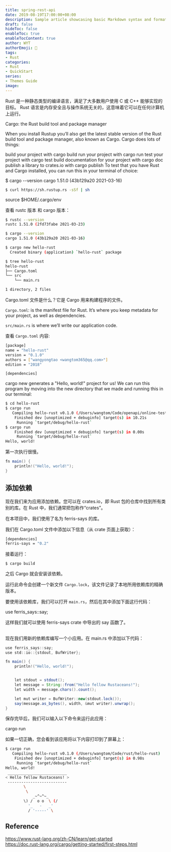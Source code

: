 ```yaml
---
title: spring-rest-api
date: 2019-08-19T17:00:00+08:00
description: Sample article showcasing basic Markdown syntax and formatting for HTML elements.
draft: false
hideToc: false
enableToc: true
enableTocContent: true
author: WYT
authorEmoji: 🧑
tags:
- Rust
categories:
- Rust
- QuickStart
series:
- Themes Guide
image: 
---
```


Rust 是一种静态类型的编译语言，满足了大多数用户使用 C 或 C++ 能够实现的目标。 Rust 语言是内存安全且与操作系统无关的，这意味着它可以在任何计算机上运行。


Cargo: the Rust build tool and package manager

When you install Rustup you’ll also get the latest stable version of the Rust build tool and package manager, also known as Cargo. Cargo does lots of things:

build your project with cargo build
run your project with cargo run
test your project with cargo test
build documentation for your project with cargo doc
publish a library to crates.io with cargo publish
To test that you have Rust and Cargo installed, you can run this in your terminal of choice:

$ cargo --version
cargo 1.51.0 (43b129a20 2021-03-16)


```sh 
$ curl https://sh.rustup.rs -sSf | sh
```

source $HOME/.cargo/env

查看 rustc 版本 和 cargo 版本：

```sh
$ rustc --version
rustc 1.51.0 (2fd73fabe 2021-03-23)
```

```sh
$ cargo --version
cargo 1.51.0 (43b129a20 2021-03-16)
```

```sh
$ cargo new hello-rust
  Created binary (application) `hello-rust` package
```


```sh
$ tree hello-rust
hello-rust
├── Cargo.toml
└── src
    └── main.rs

1 directory, 2 files
```

Cargo.toml 文件是什么？它是 Cargo 用来构建程序的文件。

`Cargo.toml`: is the manifest file for Rust. It’s where you keep metadata for your project, as well as dependencies.

`src/main.rs` is where we’ll write our application code.


查看 `Cargo.toml` 内容: 

```sh
[package]
name = "hello-rust"
version = "0.1.0"
authors = ["wangyongtao <wangtom365@qq.com>"]
edition = "2018"

[dependencies]
```

cargo new generates a "Hello, world!" project for us! We can run this program by moving into the new directory that we made and running this in our terminal:

```sh 
$ cd hello-rust 
$ cargo run
   Compiling hello-rust v0.1.0 (/Users/wangtom/Code/openapi/online-test/rust/hello-rust)
    Finished dev [unoptimized + debuginfo] target(s) in 10.21s
     Running `target/debug/hello-rust`
$ cargo run
    Finished dev [unoptimized + debuginfo] target(s) in 0.00s
     Running `target/debug/hello-rust`
Hello, world!
```

第一次执行很慢。


```java
fn main() {
    println!("Hello, world!");
}
```

## 添加依赖

现在我们来为应用添加依赖。您可以在 crates.io，即 Rust 包的仓库中找到所有类别的库。在 Rust 中，我们通常把包称作“crates”。

在本项目中，我们使用了名为 ferris-says 的库。

我们在 Cargo.toml 文件中添加以下信息（从 crate 页面上获取）：

```sh
[dependencies]
ferris-says = "0.2"
```

接着运行：

```
$ cargo build
```

之后 Cargo 就会安装该依赖。

运行此命令会创建一个新文件 `Cargo.lock`，该文件记录了本地所用依赖库的精确版本。

要使用该依赖库，我们可以打开 `main.rs`，然后在其中添加下面这行代码：

use ferris_says::say;

这样我们就可以使用 ferris-says crate 中导出的 say 函数了。


##

现在我们用新的依赖库编写一个小应用。在 main.rs 中添加以下代码：


```java
use ferris_says::say;
use std::io::{stdout, BufWriter};

fn main() {
	println!("Hello, world!");


    let stdout = stdout();
    let message = String::from("Hello fellow Rustaceans!");
    let width = message.chars().count();

    let mut writer = BufWriter::new(stdout.lock());
    say(message.as_bytes(), width, &mut writer).unwrap();
}
```

保存完毕后，我们可以输入以下命令来运行此应用：

cargo run

如果一切正确，您会看到该应用将以下内容打印到了屏幕上：

```sh
$ cargo run
   Compiling hello-rust v0.1.0 (/Users/wangtom/Code/rust/hello-rust)
    Finished dev [unoptimized + debuginfo] target(s) in 0.98s
     Running `target/debug/hello-rust`
Hello, world!
 __________________________
< Hello fellow Rustaceans! >
 --------------------------
        \
         \
            _~^~^~_
        \) /  o o  \ (/
          '_   -   _'
          / '-----' \
```


## Reference
 
https://www.rust-lang.org/zh-CN/learn/get-started  
https://doc.rust-lang.org/cargo/getting-started/first-steps.html  
